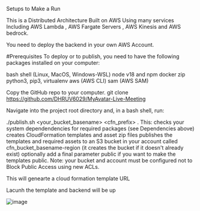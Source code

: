 Setups to Make a Run

This is a Distributed Architecture Built on AWS Using many services Including AWS Lambda , AWS Fargate Servers , AWS Kinesis and AWS bedrock.

You need to deploy the backend in your own AWS Account.

#Prerequisites
To deploy or to publish, you need to have the following packages installed on your computer:

bash shell (Linux, MacOS, Windows-WSL)
node v18 and npm
docker
zip
python3, pip3, virtualenv
aws (AWS CLI)
sam (AWS SAM)


Copy the GitHub repo to your computer. git clone https://github.com/DHRUV6029/MyAvatar-Live-Meeting

Navigate into the project root directory and, in a bash shell, run:

./publish.sh <your_bucket_basename> <cfn_prefix> <us-east-1>.
This:
checks your system dependendencies for required packages (see Dependencies above)
creates CloudFormation templates and asset zip files
publishes the templates and required assets to an S3 bucket in your account called cfn_bucket_basename-region (it creates the bucket if it doesn't already exist)
optionally add a final parameter public if you want to make the templates public. Note: your bucket and account must be configured not to Block Public Access using new ACLs.

This will genearte a cloud formation template URL 

Lacunh the template and backend will be up


![image](https://github.com/DHRUV6029/MyAvatar-Live-Meeting/assets/71836462/194e752a-95b1-4f9f-859f-f857103c63ac)



